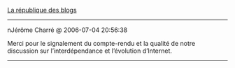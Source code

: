 [La république des blogs](../../../2006/7/la-republique-des-blogs.md)

---
nJérôme Charré @ 2006-07-04 20:56:38

Merci pour le signalement du compte-rendu et la qualité de notre discussion sur l’interdépendance et l’évolution d’Internet.

---


